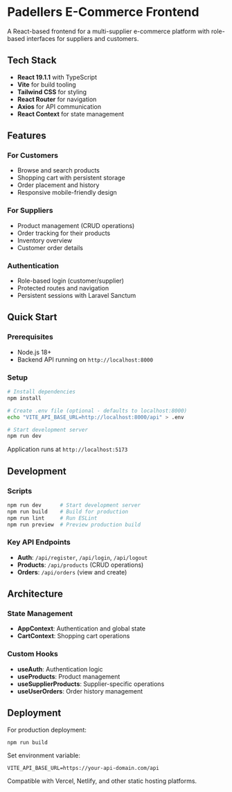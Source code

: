# Padellers E-Commerce Frontend

A React-based frontend for a multi-supplier e-commerce platform with role-based interfaces for suppliers and customers.

## Tech Stack

- **React 19.1.1** with TypeScript
- **Vite** for build tooling
- **Tailwind CSS** for styling
- **React Router** for navigation
- **Axios** for API communication
- **React Context** for state management

## Features

### For Customers

- Browse and search products
- Shopping cart with persistent storage
- Order placement and history
- Responsive mobile-friendly design

### For Suppliers

- Product management (CRUD operations)
- Order tracking for their products
- Inventory overview
- Customer order details

### Authentication

- Role-based login (customer/supplier)
- Protected routes and navigation
- Persistent sessions with Laravel Sanctum

## Quick Start

### Prerequisites

- Node.js 18+
- Backend API running on `http://localhost:8000`

### Setup

```bash
# Install dependencies
npm install

# Create .env file (optional - defaults to localhost:8000)
echo "VITE_API_BASE_URL=http://localhost:8000/api" > .env

# Start development server
npm run dev
```

Application runs at `http://localhost:5173`

## Development

### Scripts

```bash
npm run dev      # Start development server
npm run build    # Build for production
npm run lint     # Run ESLint
npm run preview  # Preview production build
```

### Key API Endpoints

- **Auth**: `/api/register`, `/api/login`, `/api/logout`
- **Products**: `/api/products` (CRUD operations)
- **Orders**: `/api/orders` (view and create)

## Architecture

### State Management

- **AppContext**: Authentication and global state
- **CartContext**: Shopping cart operations

### Custom Hooks

- **useAuth**: Authentication logic
- **useProducts**: Product management
- **useSupplierProducts**: Supplier-specific operations
- **useUserOrders**: Order history management

## Deployment

For production deployment:

```bash
npm run build
```

Set environment variable:

```env
VITE_API_BASE_URL=https://your-api-domain.com/api
```

Compatible with Vercel, Netlify, and other static hosting platforms.
